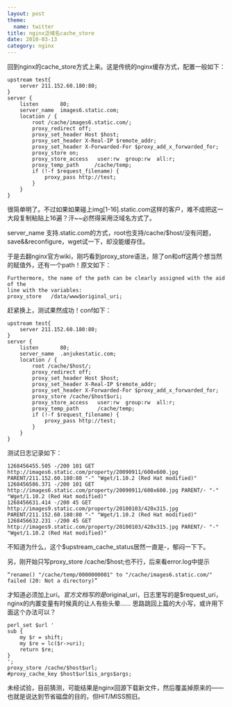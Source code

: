 ```yaml
---
layout: post
theme:
  name: twitter
title: nginx泛域名cache_store
date: 2010-03-13
category: nginx
---
```


回到nginx的cache_store方式上来。这是传统的nginx缓存方式，配置一般如下：
```nginx
upstream test{
    server 211.152.60.180:80;
}
server {
    listen       80;
    server_name  images6.static.com;
    location / {
        root /cache/images6.static.com/;
        proxy_redirect off;
        proxy_set_header Host $host;
        proxy_set_header X-Real-IP $remote_addr;
        proxy_set_header X-Forwarded-For $proxy_add_x_forwarded_for;
        proxy_store on;
        proxy_store_access   user:rw  group:rw  all:r;
        proxy_temp_path     /cache/temp;
        if (!-f $request_filename) {
            proxy_pass http://test;
        }
    }
}
```
很简单明了。不过如果如果碰上img[1-16].static.com这样的客户，难不成把这一大段复制粘贴上16遍？汗~~必然得采用泛域名方式了。

server_name 支持.static.com的方式，root也支持/cache/$host/没有问题，save&amp;&amp;reconfigure，wget试一下，却没能缓存住。

于是去翻nginx官方wiki，刚巧看到proxy_store语法，除了on和off这两个想当然的赋值外，还有一个path！原文如下：

    Furthermore, the name of the path can be clearly assigned with the aid of the
    line with the variables:
    proxy_store   /data/www$original_uri;

赶紧换上，测试果然成功！conf如下：
```nginx
upstream test{
    server 211.152.60.180:80;
}
server {
    listen       80;
    server_name  .anjukestatic.com;
    location / {
        root /cache/$host/;
        proxy_redirect off;
        proxy_set_header Host $host;
        proxy_set_header X-Real-IP $remote_addr;
        proxy_set_header X-Forwarded-For $proxy_add_x_forwarded_for;
        proxy_store /cache/$host$uri;
        proxy_store_access   user:rw  group:rw  all:r;
        proxy_temp_path      /cache/temp;
        if (!-f $request_filename) {
            proxy_pass http://test;
        }
    }
}
```
测试日志记录如下：

    1268456455.505 -/200 101 GET http://images6.static.com/property/20090911/600x600.jpg PARENT/211.152.60.180:80 "-" "Wget/1.10.2 (Red Hat modified)"
    1268456586.371 -/200 101 GET http://images6.static.com/property/20090911/600x600.jpg PARENT/- "-" "Wget/1.10.2 (Red Hat modified)"
    1268456631.414 -/200 45 GET http://images9.static.com/property/20100103/420x315.jpg PARENT/211.152.60.180:80 "-" "Wget/1.10.2 (Red Hat modified)"
    1268456632.231 -/200 45 GET http://images9.static.com/property/20100103/420x315.jpg PARENT/- "-" "Wget/1.10.2 (Red Hat modified)"

不知道为什么，这个$upstream_cache_status居然一直是-，郁闷一下下。

另，刚开始只写proxy_store /cache/$host;也不行，后来看error.log中提示

    “rename() "/cache/temp/0000000001" to "/cache/images6.static.com/" failed (20: Not a directory)”

才知道必须加上$uri。官方文档写的是$original_uri，日志里写的是$request_uri，nginx的内置变量有时候真的让人有些头晕……
思路跳回上篇的大小写，或许用下面这个办法可以？
```nginx
perl_set $url '
sub {
    my $r = shift;
    my $re = lc($r->uri);
    return $re;
}
';
proxy_store /cache/$host$url;
#proxy_cache_key $host$url$is_args$args;
```
未经试验，目前猜测，可能结果是nginx回源下载新文件，然后覆盖掉原来的——也就是说达到节省磁盘的目的，但HIT/MISS照旧。

